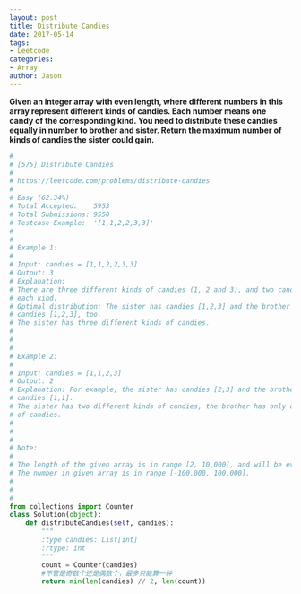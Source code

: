 ```yaml
---
layout: post
title: Distribute Candies
date: 2017-05-14
tags:
- Leetcode
categories:
- Array
author: Jason
---
```

**Given an integer array with even length, where different numbers in this array represent different kinds of candies. Each number means one candy of the corresponding kind. You need to distribute these candies equally in number to brother and sister. Return the maximum number of kinds of candies the sister could gain.**

```python
#
# [575] Distribute Candies
#
# https://leetcode.com/problems/distribute-candies
#
# Easy (62.34%)
# Total Accepted:    5953
# Total Submissions: 9550
# Testcase Example:  '[1,1,2,2,3,3]'
#
# 
# Example 1:
# 
# Input: candies = [1,1,2,2,3,3]
# Output: 3
# Explanation:
# There are three different kinds of candies (1, 2 and 3), and two candies for
# each kind.
# Optimal distribution: The sister has candies [1,2,3] and the brother has
# candies [1,2,3], too. 
# The sister has three different kinds of candies. 
# 
# 
# 
# Example 2:
# 
# Input: candies = [1,1,2,3]
# Output: 2
# Explanation: For example, the sister has candies [2,3] and the brother has
# candies [1,1]. 
# The sister has two different kinds of candies, the brother has only one kind
# of candies. 
# 
# 
# 
# Note:
# 
# The length of the given array is in range [2, 10,000], and will be even.
# The number in given array is in range [-100,000, 100,000].
# 
# 
#
from collections import Counter
class Solution(object):
    def distributeCandies(self, candies):
        """
        :type candies: List[int]
        :rtype: int
        """
        count = Counter(candies)
        #不管是奇数个还是偶数个，最多只能算一种
        return min(len(candies) // 2, len(count))
```
